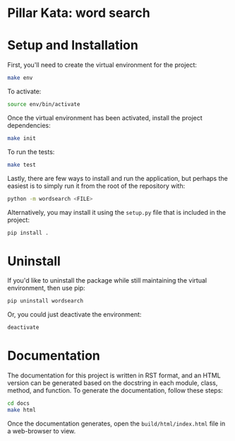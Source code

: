 # Pillar Kata: word search

# Setup and Installation

First, you'll need to create the virtual environment for the project:
```bash
make env
```
To activate:
```bash
source env/bin/activate
```
Once the virtual environment has been activated, install the project
dependencies:
```bash
make init
```
To run the tests:
```bash
make test
```
Lastly, there are few ways to install and run the application, but perhaps the
easiest is to simply run it from the root of the repository with:
```bash
python -m wordsearch <FILE>
```
Alternatively, you may install it using the `setup.py` file that is included in
the project:
```bash
pip install .
```
# Uninstall

If you'd like to uninstall the package while still maintaining the virtual
environment, then use pip:
```bash
pip uninstall wordsearch
```
Or, you could just deactivate the environment:
```bash
deactivate
```
# Documentation

The documentation for this project is written in RST format, and an HTML version
can be generated based on the docstring in each module, class, method, and 
function. To generate the documentation, follow these steps:
```bash
cd docs
make html
```
Once the documentation generates, open the `build/html/index.html` file in a
web-browser to view.
